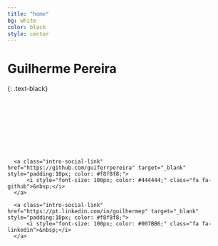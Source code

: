 ```yaml
---
title: "home"
bg: white
color: black
style: center
---
```


<div class="sectiondivider2">
  <div class="me"></div>
</div>

# Guilherme Pereira
{: .text-black}

<div class="container center padding-left-20">
  <div class="">
      <a class="intro-social-link twitter" href="http://twitter.com/guiferrpereira" target="_blank" style="padding:10px; color: #f8f8f8;">
          <i style="font-size: 100px; color: #2C4762;" class="fa fa-twitter">&nbsp;</i>
      </a>

      <a class="intro-social-link" href="https://github.com/guiferrpereira" target="_blank" style="padding:10px; color: #f8f8f8;">
          <i style="font-size: 100px; color: #444444;" class="fa fa-github">&nbsp;</i>
      </a>

      <a class="intro-social-link" href="https://pt.linkedin.com/in/guilhermep" target="_blank" style="padding:10px; color: #f8f8f8;">
          <i style="font-size: 100px; color: #007BB6;" class="fa fa-linkedin">&nbsp;</i>
      </a>
  </div>
</div>
